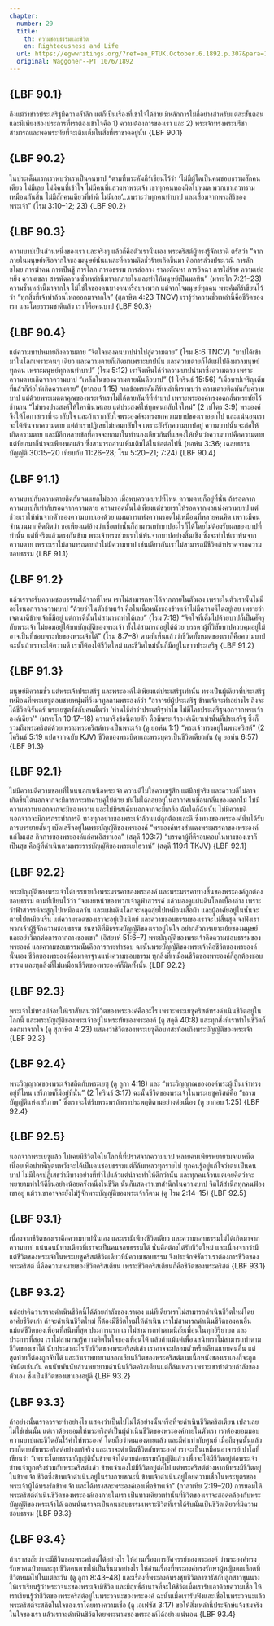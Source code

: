 ```yaml
---
chapter:
  number: 29
  title:
    th: ความชอบธรรมและชีวิต
    en: Righteousness and Life
  url: https://egwwritings.org/?ref=en_PTUK.October.6.1892.p.307&para=1524.500
  original: Waggoner--PT 10/6/1892
---
```


## {LBF 90.1}

ถึงแม้ว่าข่าวประเสริฐมีความล้ำลึก แต่ก็เป็นเรื่องที่เข้าใจได้ง่าย มีหลักการไม่กี่อย่างสำหรับแต่ละขั้นตอน และมีเพียงสองประการที่เราต้องเข้าใจคือ 1) ความต้องการของเรา และ 2) พระเจ้าทรงพระปรีชาสามารถและพอพระทัยที่จะเติมเต็มในสิ่งที่เราขาดอยู่นั้น {LBF 90.1}

## {LBF 90.2}

ในประเด็นแรกเราพบว่าเราเป็นคนบาป “ตามที่พระคัมภีร์เขียนไว้ว่า ‘ไม่มีผู้ใดเป็นคนชอบธรรมสักคนเดียว ไม่มีเลย ไม่มีคนที่เข้าใจ ไม่มีคนที่แสวงหาพระเจ้า เขาทุกคนหลงผิดไปหมด พวกเขาเลวทรามเหมือนกันสิ้น ไม่มีสักคนเดียวที่ทำดี ไม่มีเลย’…เพราะว่าทุกคนทำบาป และเสื่อมจากพระสิริของพระเจ้า” (โรม 3:10–12; 23) {LBF 90.2}

## {LBF 90.3}

ความบาปเป็นส่วนหนึ่งของเรา และจริงๆ แล้วก็คือตัวเรานั่นเอง พระคริสต์ผู้ทรงรู้จักเราดี ตรัสว่า “จากภายในมนุษย์หรือจากใจของมนุษย์นั่นแหละที่ความคิดชั่วร้ายเกิดขึ้นมา คือการล่วงประเวณี การลักขโมย การฆ่าคน การเป็นชู้ การโลภ การอธรรม การล่อลวง ราคะตัณหา การอิจฉา การใส่ร้าย ความเย่อหยิ่ง ความเขลา สารพัดความชั่วเหล่านี้มาจากภายในและทำให้มนุษย์เป็นมลทิน” (มาระโก 7:21–23) ความชั่วเหล่านี้มาจากใจ ไม่ใช่ใจของคนบางคนหรือบางพวก แต่จากใจมนุษย์ทุกคน พระคัมภีร์เขียนไว้ว่า “ทุกสิ่งที่เจ้าทำล้วนไหลออกมาจากใจ” (สุภาษิต 4:23 TNCV) เรารู้ว่าความชั่วเหล่านี้คือชีวิตของเรา และโดยธรรมชาติแล้ว เราก็คือคนบาป {LBF 90.3}

## {LBF 90.4}

แต่ความบาปหมายถึงความตาย “จิตใจของคนบาปนำไปสู่ความตาย” (โรม 8:6 TNCV) “บาปได้เข้ามาในโลกเพราะคนๆ เดียว และความตายก็เกิดมาเพราะบาปนั้น และความตายก็ได้แผ่ไปถึงมวลมนุษย์ทุกคน เพราะมนุษย์ทุกคนทำบาป” (โรม 5:12) เราจึงเห็นได้ว่าความบาปนำมาซึ่งความตาย เพราะความตายเกิดจากความบาป “เหล็กในของความตายนั้นคือบาป” (1 โครินธ์ 15:56) “เมื่อบาปเจริญเต็มที่แล้วก็ก่อให้เกิดความตาย” (ยากอบ 1:15) จากข้อพระคัมภีร์เหล่านี้เราพบว่า ความตายติดพันกับความบาป แต่ด้วยพระเมตตาคุณของพระเจ้าเราไม่ได้ตายทันทีที่ทำบาป เพราะพระองค์ทรงอดกลั้นพระทัยไว้ช้านาน “ไม่ทรงประสงค์ให้ใครพินาศเลย แต่ประสงค์ให้ทุกคนกลับใจใหม่” (2 เปโตร 3:9) พระองค์จึงให้โอกาสเราที่จะกลับใจ และถ้าเรากลับใจพระองค์จะทรงยกความบาปของเราออกไป และแน่นอนเราจะได้พ้นจากความตาย แต่ถ้าเราปฏิเสธไม่ยอมกลับใจ เพราะยังรักความบาปอยู่ ความบาปนั้นจะก่อให้เกิดความตาย และมีอีกหลายข้อที่อาจจะยกมาในทำนองเดียวกันที่แสดงให้เห็นว่าความบาปคือความตาย แต่ที่ยกมาก็น่าจะเพียงพอแล้ว ซึ่งสามารถอ่านเพิ่มเติมได้ในข้อต่อไปนี้ (ยอห์น 3:36; เฉลยธรรมบัญญัติ 30:15–20 เทียบกับ 11:26–28; โรม 5:20–21; 7:24) {LBF 90.4}

## {LBF 91.1}

ความบาปกับความตายติดกันจนแยกไม่ออก เมื่อพบความบาปที่ไหน ความตายก็อยู่ที่นั่น ถ้ารอดจากความบาปก็เท่ากับรอดจากความตาย ความรอดนั้นไม่เพียงแต่ช่วยเราให้รอดจากผลแห่งความบาป แต่ช่วยเราให้พ้นจากตัวของความบาปเองด้วย แผนการแห่งความรอดไม่เหมือนที่หลายคนคิด เพราะมีคนจำนวนมากคิดผิดว่า ขอเพียงแต่อ้างว่าเชื่อเท่านั้นก็สามารถทำบาปอะไรก็ได้โดยไม่ต้องรับผลของบาปที่ทำนั้น แต่ที่จริงแล้วตรงกันข้าม พระเจ้าทรงช่วยเราให้พ้นจากบาปอย่างสิ้นเชิง ซึ่งจะทำให้เราพ้นจากความตาย เพราะเราไม่สามารถตายถ้าไม่มีความบาป เช่นเดียวกันเราไม่สามารถมีชีวิตถ้าปราศจากความชอบธรรม {LBF 91.1}

## {LBF 91.2}

แล้วเราจะรับความชอบธรรมได้จากที่ไหน เราไม่สามารถหาได้จากภายในตัวเอง เพราะในตัวเรานั้นไม่มีอะไรนอกจากความบาป “ด้วยว่าในตัวข้าพเจ้า คือในเนื้อหนังของข้าพเจ้าไม่มีความดีใดอยู่เลย เพราะว่าเจตนาดีข้าพเจ้าก็มีอยู่ แต่การดีนั้นไม่สามารถทำได้เลย” (โรม 7:18) “จิตใจที่เต็มไปด้วยบาปก็เป็นศัตรูกับพระเจ้า ไม่ยอมอยู่ใต้บทบัญญัติของพระเจ้า ทั้งไม่สามารถอยู่ได้ด้วย บรรดาผู้ที่วิสัยบาปควบคุมอยู่ไม่อาจเป็นที่ชอบพระทัยของพระเจ้าได้” (โรม 8:7–8) ตามที่เห็นแล้วว่าชีวิตทั้งหมดของเราก็คือความบาป ฉะนั้นถ้าเราจะได้ความดี เราก็ต้องได้ชีวิตใหม่ และชีวิตใหม่นั้นก็มีอยู่ในข่าวประเสริฐ {LBF 91.2}

## {LBF 91.3}

มนุษย์มีความชั่ว แต่พระเจ้าประเสริฐ และพระองค์ไม่เพียงแต่ประเสริฐเท่านั้น ทรงเป็นผู้เดียวที่ประเสริฐ เหมือนที่พระเยซูตอบชายหนุ่มที่วิ่งมาทูลถามพระองค์ว่า “อาจารย์ผู้ประเสริฐ ข้าพเจ้าจะทำอย่างไร ถึงจะได้ชีวิตนิรันดร์ พระเยซูตรัสกับคนนั้นว่า ‘ท่านใช้คำว่าประเสริฐทำไม ไม่มีใครประเสริฐนอกจากพระเจ้าองค์เดียว’” (มาระโก 10:17–18) ความจริงข้อนี้ตายตัว คือมีพระเจ้าองค์เดียวเท่านั้นที่ประเสริฐ ซึ่งก็รวมถึงพระคริสต์ด้วยเพราะพระคริสต์ทรงเป็นพระเจ้า (ดู ยอห์น 1:1) “พระเจ้าทรงอยู่ในพระคริสต์” (2 โครินธ์ 5:19 แปลจากฉบับ KJV) ชีวิตของพระบิดาและพระบุตรเป็นชีวิตเดียวกัน (ดู ยอห์น 6:57) {LBF 91.3}

## {LBF 92.1}

ไม่มีความดีความชอบที่ไหนนอกเหนือพระเจ้า ความดีไม่ใช่ความรู้สึก แต่มีอยู่จริง และความดีไม่อาจเกิดขึ้นได้นอกจากจะมีการกระทำควบคู่ไปด้วย มันไม่ได้ลอยอยู่ในอากาศเหมือนกลิ่นของดอกไม้ ไม่มีความหวานนอกจากจะมีของหวาน และไม่มีรสเค็มนอกจากจะมีเกลือ ฉันใดก็ฉันนั้น ไม่มีความดีนอกจากจะมีการกระทำการดี ทางทุกอย่างของพระเจ้าล้วนแต่ถูกต้องและดี ซึ่งทางของพระองค์นั้นได้รับการบรรยายสั้นๆ เบ็ดเสร็จอยู่ในพระบัญญัติของพระองค์ “พระองค์ทรงสำแดงพระมรรคาของพระองค์แก่โมเสส กิจการของพระองค์แก่คนอิสราเอล” (สดุดี 103:7) “บรรดาผู้ที่ดีรอบคอบในทางของเขาก็เป็นสุข คือผู้ที่ดำเนินตามพระราชบัญญัติของพระเยโฮวาห์” (สดุดี 119:1 TKJV) {LBF 92.1}

## {LBF 92.2}

พระบัญญัติของพระเจ้าได้บรรยายถึงพระมรรคาของพระองค์ และพระมรรคาทางสิ้นของพระองค์ถูกต้องชอบธรรม ตามที่เขียนไว้ว่า “จงเงยหน้าของพวกเจ้าดูฟ้าสวรรค์ แล้วมองดูแผ่นดินโลกเบื้องล่าง เพราะว่าฟ้าสวรรค์จะสูญไปเหมือนควัน และแผ่นดินโลกจะหลุดลุ่ยไปเหมือนเสื้อผ้า และผู้อาศัยอยู่ในนั้นจะตายไปเหมือนริ้น แต่ความรอดของเราจะอยู่เป็นนิตย์ และความชอบธรรมของเราจะไม่สิ้นสุด จงฟังเรา พวกเจ้าผู้รู้จักความชอบธรรม ชนชาติที่มีธรรมบัญญัติของเราอยู่ในใจ อย่ากลัวการเยาะเย้ยของมนุษย์ และอย่าวิตกต่อการถากถางของเขา” (อิสยาห์ 51:6–7) พระบัญญัติของพระเจ้าคือความชอบธรรมของพระองค์ และความชอบธรรมนั้นคือการกระทำชอบ ฉะนั้นพระบัญญัติของพระเจ้าคือชีวิตของพระองค์นั่นเอง ชีวิตของพระองค์คือมาตรฐานแห่งความชอบธรรม ทุกสิ่งที่เหมือนชีวิตของพระองค์ก็ถูกต้องชอบธรรม และทุกสิ่งที่ไม่เหมือนชีวิตของพระองค์ก็ผิดทั้งนั้น {LBF 92.2}

## {LBF 92.3}

พระเจ้าไม่ทรงปล่อยให้เราสับสนว่าชีวิตของพระองค์คืออะไร เพราะพระเยซูคริสต์ทรงดำเนินชีวิตอยู่ในโลกนี้ และพระบัญญัติของพระเจ้าอยู่ในพระทัยของพระองค์ (ดู สดุดี 40:8) และทุกสิ่งที่เราทำในชีวิตก็ออกมาจากใจ (ดู สุภาษิต 4:23) แสดงว่าชีวิตของพระเยซูคือบทสะท้อนถึงพระบัญญัติของพระเจ้า {LBF 92.3}

## {LBF 92.4}

พระวิญญาณของพระเจ้าสถิตกับพระเยซู (ดู ลูกา 4:18) และ “พระวิญญาณขององค์พระผู้เป็นเจ้าทรงอยู่ที่ไหน เสรีภาพก็มีอยู่ที่นั่น” (2 โครินธ์ 3:17) ฉะนั้นชีวิตของพระเจ้าในพระเยซูคริสต์คือ “ธรรมบัญญัติแห่งเสรีภาพ” ซึ่งเราจะได้รับพระพรถ้าเราประพฤติตามอย่างต่อเนื่อง (ดู ยากอบ 1:25) {LBF 92.4}

## {LBF 92.5}

นอกจากพระเยซูแล้ว ไม่เคยมีชีวิตใดในโลกนี้ที่ปราศจากความบาป หลายคนเพียรพยายามจนเหน็ดเนื่อยเพื่อบำเพ็ญตนหวังจะได้เป็นคนชอบธรรมแต่ก็ล้มเหลวทุกรายไป ทุกคนรู้อยู่แก่ใจว่าตนเป็นคนบาป ไม่มีใครปฏิเสธว่ามีบางอย่างที่ทำไปแล้วแต่น่าจะทำให้ดีกว่านั้น และทุกคนล้วนแต่เคยคิดว่าจะพยายามทำให้ดีขึ้นอย่างน้อยครั้งหนึ่งในชีวิต นั่นก็แสดงว่าเขาสำนึกในความบาป จิตใต้สำนึกทุกคนฟ้องเขาอยู่ แม้ว่าเขาอาจจะยังไม่รู้จักพระบัญญัติของพระเจ้าก็ตาม (ดู โรม 2:14–15) {LBF 92.5}

## {LBF 93.1}

เนื่องจากชีวิตของเราคือความบาปนั่นเอง และเรามีเพียงชีวิตเดียว และความชอบธรรมไม่ได้เกิดมาจากความบาป แน่นอนมีทางเดียวที่เราจะเป็นคนชอบธรรมได้ นั่นคือต้องได้รับชีวิตใหม่ และเนื่องจากว่ามีแต่ชีวิตของพระเจ้าในพระเยซูคริสต์ชีวิตเดียวที่มีความชอบธรรม จึงประจักษ์ชัดว่าเราต้องการชีวิตของพระคริสต์ นี่คือความหมายของชีวิตคริสเตียน เพราะชีวิตคริสเตียนก็คือชีวิตของพระคริสต์ {LBF 93.1}

## {LBF 93.2}

แต่อย่าคิดว่าเราจะดำเนินชีวิตนี้ได้ด้วยกำลังของเราเอง แน่ทีเดียวเราไม่สามารถดำเนินชีวิตใหม่โดยอาศัยชีวิตเก่า ถ้าจะดำเนินชีวิตใหม่ ก็ต้องมีชีวิตใหม่ให้ดำเนิน เราไม่สามารถดำเนินชีวิตของคนอื่น แม้แต่ชีวิตของเพื่อนที่สนิทที่สุด ประการแรก เราไม่สามารถทำตามนิสัยเพื่อนในทุกอิริยาบถ และประการที่สอง เราไม่สามารถรู้ความคิดในใจของเพื่อนได้ แล้วถ้าแม้แต่เพื่อนสนิทเราไม่สามารถทำตามชีวิตของเขาได้ นับประสาอะไรกับชีวิตของพระคริสต์เล่า เราอาจจะปลอมตัวหรือเลียนแบบคนอื่น แต่สุดท้ายก็ต้องถูกจับได้ และถ้าเราพยายามลอกเลียนชีวิตของพระคริสต์ตามเนื้อหนังของเราเองก็จะถูกจับผิดเช่นกัน คนนับพันนับล้านพยายามดำเนินชีวิตคริสเตียนแต่ก็ล้มเหลว เพราะเขาทำด้วยกำลังของตัวเอง ซึ่งเป็นชีวิตของเขาเองอยู่ดี {LBF 93.2}

## {LBF 93.3}

ถ้าอย่างนั้นเราควรจะทำอย่างไร แสดงว่าเป็นไปไม่ได้อย่างนั้นหรือที่จะดำเนินชีวิตคริสเตียน เปล่าเลย ไม่ใช่เช่นนั้น แต่เราต้องยอมให้พระคริสต์เป็นผู้ดำเนินชีวิตของพระองค์ภายในตัวเรา เราต้องยอมมอบความบาปและชีวิตอันไร้ค่าให้พระองค์ โดยถือว่าตนเองตายแล้ว และมีค่าเท่ากับศูนย์ เมื่อถึงจุดนั้นแล้วเราก็ตายกับพระคริสต์อย่างแท้จริง และเราจะดำเนินชีวิตกับพระองค์ เราจะเป็นเหมือนอาจารย์เปาโลที่เขียนว่า “เพราะโดยธรรมบัญญ้ตินั้นข้าพเจ้าได้ตายต่อธรรมบัญญัติแล้ว เพื่อจะได้มีชีวิตอยู่ต่อพระเจ้า ข้าพเจ้าถูกตรึงร่วมกับพระคริสต์แล้ว ข้าพเจ้าเองไม่มีชีวิตอยู่ต่อไป แต่พระคริสต์ต่างหากที่ทรงมีชีวิตอยู่ในข้าพเจ้า ชีวิตซึ่งข้าพเจ้าดำเนินอยู่ในร่างกายขณะนี้ ข้าพเจ้าดำเนินอยู่โดยความเชื่อในพระบุตรของพระเจ้าผู้ได้ทรงรักข้าพเจ้า และได้ทรงสละพระองค์เองเพื่อข้าพเจ้า” (กาลาเทีย 2:19–20) การยอมให้พระคริสต์ดำเนินชีวิตของพระองค์เองภายในเรา เป็นทางเดียวเท่านั้นที่ชีวิตของเราจะสอดคล้องกับพระบัญญัติของพระเจ้าได้ ตอนนั้นเราจะเป็นคนชอบธรรมเพราะชีวิตที่เราได้รับนั้นเป็นชีวิตเดียวที่มีความชอบธรรม {LBF 93.3}

## {LBF 93.4}

ถ้าเราสงสัยว่าจะมีชีวิตของพระคริสต์ได้อย่างไร ให้อ่านเรื่องการอัศจรรย์ของพระองค์ ว่าพระองค์ทรงรักษาคนป่วยและชุบชีวิตคนตายให้เป็นขึ้นมาอย่างไร ให้อ่านเรื่องที่พระองค์ทรงรักษาผู้หญิงตกเลือดที่ชีวิตหมดไปในแต่ละวัน (ดู ลูกา 8:43–48) และเรื่องที่พระองค์ทรงชุบชีวิตลาซารัสกับลูกสาวขุนนาง ให้เราเรียนรู้ว่าพระวจนะของพระเจ้ามีชีวิต และมีฤทธิ์อำนาจที่จะให้ชีวิตเมื่อเรารับเอาด้วยความเชื่อ ให้เราเรียนรู้ว่าชีวิตของพระคริสต์อยู่ในพระวจนะของพระองค์ ฉะนั้นเมื่อเรารับฟังและเชื่อในพระวจนะแล้ว พระคริสต์จะสถิตในใจของเราโดยทางความเชื่อ (ดู เอเฟซัส 3:17) ขอให้สิ่งเหล่านี้ประจักษ์แจ้งสมจริงในใจของเรา แล้วเราจะดำเนินชีวิตโดยพระนามของพระองค์ได้อย่างแน่นอน {LBF 93.4}
